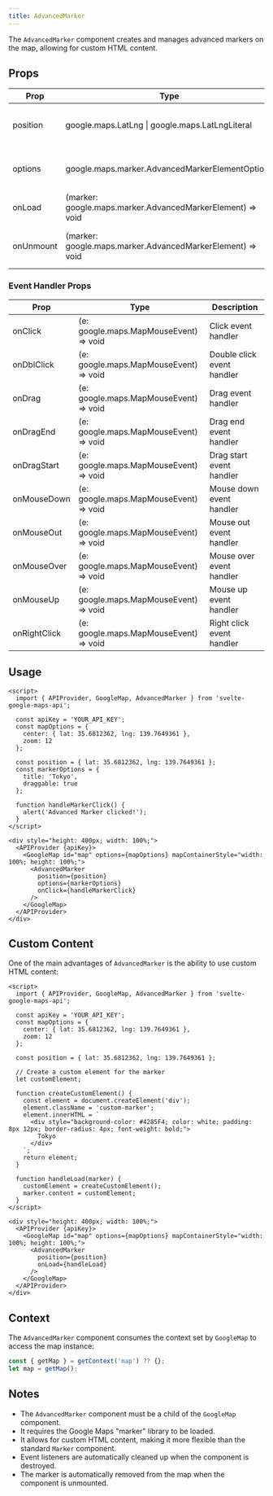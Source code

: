 ```yaml
---
title: AdvancedMarker
---
```


The `AdvancedMarker` component creates and manages advanced markers on the map, allowing for custom HTML content.

## Props

| Prop | Type | Default | Description |
|------|------|---------|-------------|
| position | google.maps.LatLng \| google.maps.LatLngLiteral | | Geographical coordinates for the marker |
| options | google.maps.marker.AdvancedMarkerElementOptions | | Advanced marker configuration options |
| onLoad | (marker: google.maps.marker.AdvancedMarkerElement) => void | | Callback when marker is loaded |
| onUnmount | (marker: google.maps.marker.AdvancedMarkerElement) => void | | Callback before marker is destroyed |

### Event Handler Props

| Prop | Type | Description |
|------|------|-------------|
| onClick | (e: google.maps.MapMouseEvent) => void | Click event handler |
| onDblClick | (e: google.maps.MapMouseEvent) => void | Double click event handler |
| onDrag | (e: google.maps.MapMouseEvent) => void | Drag event handler |
| onDragEnd | (e: google.maps.MapMouseEvent) => void | Drag end event handler |
| onDragStart | (e: google.maps.MapMouseEvent) => void | Drag start event handler |
| onMouseDown | (e: google.maps.MapMouseEvent) => void | Mouse down event handler |
| onMouseOut | (e: google.maps.MapMouseEvent) => void | Mouse out event handler |
| onMouseOver | (e: google.maps.MapMouseEvent) => void | Mouse over event handler |
| onMouseUp | (e: google.maps.MapMouseEvent) => void | Mouse up event handler |
| onRightClick | (e: google.maps.MapMouseEvent) => void | Right click event handler |

## Usage

```svelte
<script>
  import { APIProvider, GoogleMap, AdvancedMarker } from 'svelte-google-maps-api';
  
  const apiKey = 'YOUR_API_KEY';
  const mapOptions = {
    center: { lat: 35.6812362, lng: 139.7649361 },
    zoom: 12
  };
  
  const position = { lat: 35.6812362, lng: 139.7649361 };
  const markerOptions = {
    title: 'Tokyo',
    draggable: true
  };
  
  function handleMarkerClick() {
    alert('Advanced Marker clicked!');
  }
</script>

<div style="height: 400px; width: 100%;">
  <APIProvider {apiKey}>
    <GoogleMap id="map" options={mapOptions} mapContainerStyle="width: 100%; height: 100%;">
      <AdvancedMarker 
        position={position} 
        options={markerOptions}
        onClick={handleMarkerClick}
      />
    </GoogleMap>
  </APIProvider>
</div>
```

## Custom Content

One of the main advantages of `AdvancedMarker` is the ability to use custom HTML content:

```svelte
<script>
  import { APIProvider, GoogleMap, AdvancedMarker } from 'svelte-google-maps-api';
  
  const apiKey = 'YOUR_API_KEY';
  const mapOptions = {
    center: { lat: 35.6812362, lng: 139.7649361 },
    zoom: 12
  };
  
  const position = { lat: 35.6812362, lng: 139.7649361 };
  
  // Create a custom element for the marker
  let customElement;
  
  function createCustomElement() {
    const element = document.createElement('div');
    element.className = 'custom-marker';
    element.innerHTML = `
      <div style="background-color: #4285F4; color: white; padding: 8px 12px; border-radius: 4px; font-weight: bold;">
        Tokyo
      </div>
    `;
    return element;
  }
  
  function handleLoad(marker) {
    customElement = createCustomElement();
    marker.content = customElement;
  }
</script>

<div style="height: 400px; width: 100%;">
  <APIProvider {apiKey}>
    <GoogleMap id="map" options={mapOptions} mapContainerStyle="width: 100%; height: 100%;">
      <AdvancedMarker 
        position={position}
        onLoad={handleLoad}
      />
    </GoogleMap>
  </APIProvider>
</div>
```

## Context

The `AdvancedMarker` component consumes the context set by `GoogleMap` to access the map instance:

```javascript
const { getMap } = getContext('map') ?? {};
let map = getMap();
```

## Notes

- The `AdvancedMarker` component must be a child of the `GoogleMap` component.
- It requires the Google Maps "marker" library to be loaded.
- It allows for custom HTML content, making it more flexible than the standard `Marker` component.
- Event listeners are automatically cleaned up when the component is destroyed.
- The marker is automatically removed from the map when the component is unmounted.

